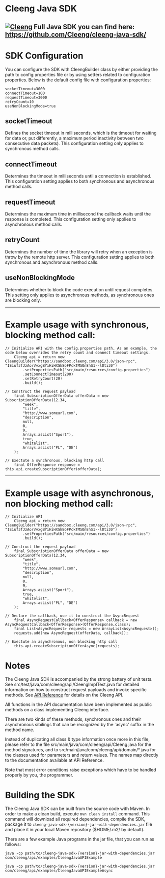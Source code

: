 # Cleeng Java SDK
[![Cleeng](https://cdn-statics.cleeng.com/branding/images/cleeng-logo.png?v=634f83148f)](http://www.cleeng.com)
Full Java SDK you can find here: https://github.com/Cleeng/cleeng-java-sdk/
---
# SDK Configuration
You can configure the SDK with CleengBuilder class by either providing the path to config.properties file or by using setters related to configuration properties. Below is the default config file with configuration properties:
```
socketTimeout=3000
connectTimeout=100
requestTimeout=3000
retryCount=10
useNonBlockingMode=true
```
## socketTimeout
Defines the socket timeout in milliseconds, which is the timeout for waiting for data or, put differently, a maximum period inactivity between two consecutive data packets). This configuration setting only applies to synchronous method calls.
## connectTimeout
Determines the timeout in milliseconds until a connection is established. This configuration setting applies to both synchronous and asynchronous method calls.
## requestTimeout
Determines the maximum time in millisecond the callback waits until the response is completed. This configuration setting only applies to asynchronous method calls.
## retryCount
Determines the number of time the library will retry when an exception is throw by the remote http server. This configuration setting applies to both synchronous and asynchronous method calls.
## useNonBlockingMode
Determines whether to block the code execution until request completes. This setting only applies to asynchronous methods, as synchronous ones are blocking only.

---
# Example usage with synchronous, blocking method call:
```
// Initialize API with the config.properties path. As an example, the code below overrides the retry count and connect timeout settings.
    Cleeng api = return new CleengBuilder("https://sandbox.cleeng.com/api/3.0/json-rpc", "IEiuf3fJzAorVvxgBYiHiHXGk8oFPckTMSOn8hS1--lOti30")
        .setPropertiesPath("src/main/resources/config.properties")
        .setConnectTimeout(200)
  		.setRetryCount(20)
        .build();

// Construct the request payload
    final SubscriptionOfferData offerData = new SubscriptionOfferData(12.34,
		"week",
		"title",
		"http://www.someurl.com",
		"description",
		null,
		0,
		9,
		Arrays.asList("Sport"),
		true,
		"whitelist",
		Arrays.asList("PL", "DE")
    );

// Exectute a synchronous, blocking http call
	final OfferResponse response = this.api.createSubscriptionOffer(offerData);
```
---
# Example usage with asynchronous, non blocking method call:
```
// Initialize API
    Cleeng api = return new CleengBuilder("https://sandbox.cleeng.com/api/3.0/json-rpc", "IEiuf3fJzAorVvxgBYiHiHXGk8oFPckTMSOn8hS1--lOti30")
        .setPropertiesPath("src/main/resources/config.properties")
        .build();

// Construct the request payload
    final SubscriptionOfferData offerData = new SubscriptionOfferData(12.34,
		"week",
		"title",
		"http://www.someurl.com",
		"description",
		null,
		0,
		9,
		Arrays.asList("Sport"),
		true,
		"whitelist",
		Arrays.asList("PL", "DE")
    );

// Declare the callback, use it to construct the AsyncRequest
    final AsyncRequestCallback<OfferResponse> callback = new AsyncRequestCallback<OfferResponse>(OfferResponse.class);
    final List<AsyncRequest> requests = new ArrayList<AsyncRequest>();
    requests.add(new AsyncRequest(offerData, callback));

// Exectute an asynchronous, non blocking http call
    this.api.createSubscriptionOfferAsync(requests);
```
# Notes
The Cleeng Java SDK is accompanied by the strong battery of unit tests. See src/test/java/com/cleeng/api/CleengImplTest.java for detailed information on how to construct request payloads and invoke specific methods. See [API Reference](https://developers.cleeng.com/v3/Reference) for details on the Cleeng API.

All functions in the API documentation have been implemented as public methods on a class implementing Cleeng interface.

There are two kinds of these methods, synchronous ones and their asynchronous sibilings that can be recognized by the 'async' suffix in the method name.

Instead of duplicating all class & type information once more in this file, please refer to the file src/main/java/com/cleeng/api/Cleeng.java for the method signatures, and to src/main/java/com/cleeng/api/domain/*.java for the classes used for parameters and return values. The names map directly to the documentation available at API Reference.

Note that most error conditions raise exceptions which have to be handled properly by you, the programmer.

# Building the SDK
The Cleeng Java SDK can be built from the source code with Maven. In order to make a clean build, execute ```mvn clean install``` command. This command will download all required dependencies, compile the SDK, package it to ```cleeng-java-sdk-{version}-jar-with-dependencies.jar``` file and place it in your local Maven repository ($HOME/.m2/ by default).

There are a few example Java programs in the jar file, that you can run as follows:

```java -cp path/to/cleeng-java-sdk-{version}-jar-with-dependencies.jar com/cleeng/api/examples/CleengJavaAPIExample```

```java -cp path/to/cleeng-java-sdk-{version}-jar-with-dependencies.jar com/cleeng/api/examples/CleengJavaAPIExampleAsync```










